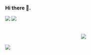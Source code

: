 ### Hi there 👋.
<div align="left"> 
  <img src="https://github-readme-stats.vercel.app/api?username=wzlove&show_icons=true&theme=synthwave&include_all_commits=true">
  <img src="https://github-readme-streak-stats.herokuapp.com/?user=wzlove" />
</div>
<div align="center"> 
  <h1><img  src="https://readme-typing-svg.herokuapp.com/?lines=我是Whoops(一个不太宅的gopher;喜欢骑车、跑步、羽毛球、滑雪等)!&size=25"></h1>
  <img align="left" src="https://quotes-github-readme.vercel.app/api?type=horizontal&theme=dark" />
</div>




<!--
**wzlove/wzlove** is a ✨ _special_ ✨ repository because its `README.md` (this file) appears on your GitHub profile.

Here are some ideas to get you started:
- 🌱 I’m currently learning go.
- 🔭 I’m currently working on ...
- 🌱 I’m currently learning ...
- 👯 I’m looking to collaborate on ...
- 🤔 I’m looking for help with ...
- 💬 Ask me about ...
- 📫 How to reach me: ...
- 😄 Pronouns: ...
- ⚡ Fun fact: ...
-->
